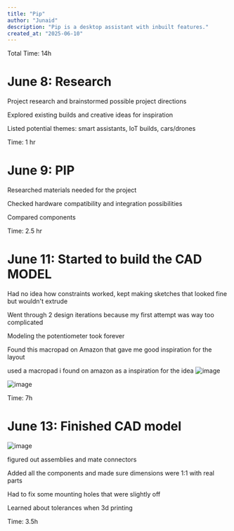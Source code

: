 ```yaml
---
title: "Pip"
author: "Junaid"
description: "Pip is a desktop assistant with inbuilt features."
created_at: "2025-06-10"
---
```


Total Time: 14h

# June 8: Research

Project research and brainstormed possible project directions

Explored existing builds and creative ideas for inspiration

Listed potential themes: smart assistants, IoT builds, cars/drones

Time: 1 hr

# June 9: PIP 

Researched materials needed for the project

Checked hardware compatibility and integration possibilities

Compared components 

Time: 2.5 hr


  # June 11: Started to build the CAD MODEL 

Had no idea how constraints worked, kept making sketches that looked fine but wouldn't extrude

Went through 2 design iterations because my first attempt was way too complicated

Modeling the potentiometer took forever

Found this macropad on Amazon that gave me good inspiration for the layout

 used a macropad i found on amazon as a inspiration for the idea 
![image](https://github.com/user-attachments/assets/01bba5bb-74bd-4c58-855d-48ec8dfaae17)


![image](https://github.com/user-attachments/assets/1056fdc7-77e3-4150-9c2c-2014dc0483bb)

Time: 7h 

# June 13: Finished CAD model 

![image](https://github.com/user-attachments/assets/e0d14abb-ba95-42f8-af57-cfbef319aef9)

 figured out assemblies and mate connectors
 
Added all the components and made sure dimensions were 1:1 with real parts

Had to fix some mounting holes that were slightly off

Learned about tolerances when 3d printing

Time: 3.5h
